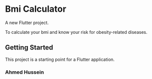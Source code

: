 # Bmi Calculator

A new Flutter project.

To calculate your bmi and know your risk for obesity-related diseases.

## Getting Started

This project is a starting point for a Flutter application.

### Ahmed Hussein